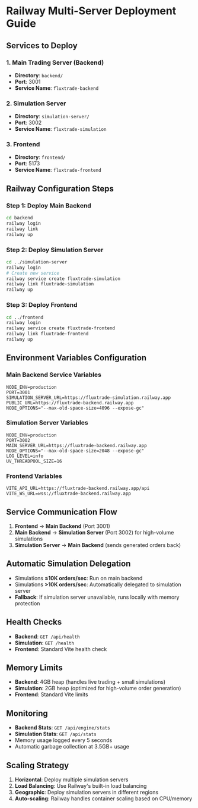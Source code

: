 # Railway Multi-Server Deployment Guide

## Services to Deploy

### 1. Main Trading Server (Backend)
- **Directory**: `backend/`
- **Port**: 3001
- **Service Name**: `fluxtrade-backend`

### 2. Simulation Server
- **Directory**: `simulation-server/`
- **Port**: 3002  
- **Service Name**: `fluxtrade-simulation`

### 3. Frontend
- **Directory**: `frontend/`
- **Port**: 5173
- **Service Name**: `fluxtrade-frontend`

## Railway Configuration Steps

### Step 1: Deploy Main Backend
```bash
cd backend
railway login
railway link
railway up
```

### Step 2: Deploy Simulation Server
```bash
cd ../simulation-server
railway login
# Create new service
railway service create fluxtrade-simulation
railway link fluxtrade-simulation
railway up
```

### Step 3: Deploy Frontend
```bash
cd ../frontend
railway login
railway service create fluxtrade-frontend
railway link fluxtrade-frontend
railway up
```

## Environment Variables Configuration

### Main Backend Service Variables
```env
NODE_ENV=production
PORT=3001
SIMULATION_SERVER_URL=https://fluxtrade-simulation.railway.app
PUBLIC_URL=https://fluxtrade-backend.railway.app
NODE_OPTIONS="--max-old-space-size=4096 --expose-gc"
```

### Simulation Server Variables
```env
NODE_ENV=production
PORT=3002
MAIN_SERVER_URL=https://fluxtrade-backend.railway.app
NODE_OPTIONS="--max-old-space-size=2048 --expose-gc"
LOG_LEVEL=info
UV_THREADPOOL_SIZE=16
```

### Frontend Variables
```env
VITE_API_URL=https://fluxtrade-backend.railway.app/api
VITE_WS_URL=wss://fluxtrade-backend.railway.app
```

## Service Communication Flow

1. **Frontend** → **Main Backend** (Port 3001)
2. **Main Backend** → **Simulation Server** (Port 3002) for high-volume simulations
3. **Simulation Server** → **Main Backend** (sends generated orders back)

## Automatic Simulation Delegation

- Simulations **≤10K orders/sec**: Run on main backend
- Simulations **>10K orders/sec**: Automatically delegated to simulation server
- **Fallback**: If simulation server unavailable, runs locally with memory protection

## Health Checks

- **Backend**: `GET /api/health`
- **Simulation**: `GET /health`
- **Frontend**: Standard Vite health check

## Memory Limits

- **Backend**: 4GB heap (handles live trading + small simulations)
- **Simulation**: 2GB heap (optimized for high-volume order generation)
- **Frontend**: Standard Vite limits

## Monitoring

- **Backend Stats**: `GET /api/engine/stats`
- **Simulation Stats**: `GET /api/stats`
- Memory usage logged every 5 seconds
- Automatic garbage collection at 3.5GB+ usage

## Scaling Strategy

1. **Horizontal**: Deploy multiple simulation servers
2. **Load Balancing**: Use Railway's built-in load balancing
3. **Geographic**: Deploy simulation servers in different regions
4. **Auto-scaling**: Railway handles container scaling based on CPU/memory